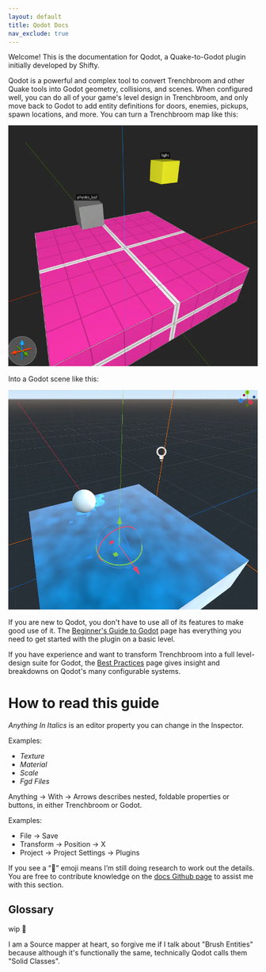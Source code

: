 ```yaml
---
layout: default
title: Qodot Docs
nav_exclude: true
---
```


Welcome! This is the documentation for Qodot, a Quake-to-Godot plugin initially developed by Shifty.

Qodot is a powerful and complex tool to convert Trenchbroom and other Quake tools into Godot geometry, collisions, and scenes. When configured well, you can do all of your game's level design in Trenchbroom, and only move back to Godot to add entity definitions for doors, enemies, pickups, spawn locations, and more. You can turn a Trenchbroom map like this:

![](images/intro-trench.png)

Into a Godot scene like this:

![](images/intro-qodot.png)

If you are new to Qodot, you don't have to use all of its features to make good use of it. The [Beginner's Guide to Godot](/pages/beginner's-guide-to-godot.html) page has everything you need to get started with the plugin on a basic level.

If you have experience and want to transform Trenchbroom into a full level-design suite for Godot, the [Best Practices](/pages/best-practices.html) page gives insight and breakdowns on Qodot's many configurable systems.

# How to read this guide
_Anything In Italics_ is an editor property you can change in the Inspector.

Examples:
-   _Texture_
-   _Material_
-   _Scale_
-   _Fgd Files_

Anything → With → Arrows describes nested, foldable properties or buttons, in either Trenchbroom or Godot.

Examples:
-   File → Save
-   Transform → Position → X
-   Project → Project Settings → Plugins

If you see a “🚧” emoji means I’m still doing research to work out the details. You are free to contribute knowledge on the [docs Github page](https://github.com/DeerTears/DeerTears.github.io) to assist me with this section.

## Glossary

wip 🚧

I am a Source mapper at heart, so forgive me if I talk about "Brush Entities" because although it's functionally the same, technically Qodot calls them "Solid Classes".